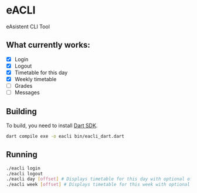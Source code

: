 # eACLI

eAsistent CLI Tool

## What currently works:

- [x] Login
- [x] Logout
- [x] Timetable for this day
- [x] Weekly timetable
- [ ] Grades
- [ ] Messages

## Building

To build, you need to install [Dart SDK](https://dart.dev/get-dart).

```bash
dart compile exe -o eacli bin/eacli_dart.dart
```

## Running

```bash
./eacli login
./eacli logout
./eacli day [offset] # Displays timetable for this day with optional offset in days
./eacli week [offset] # Displays timetable for this week with optional offset in weeks
```
